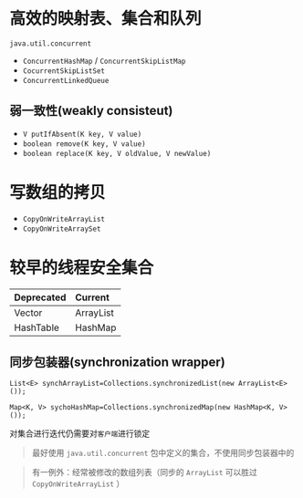 # 高效的映射表、集合和队列
`java.util.concurrent`
- `ConcurrentHashMap` / `ConcurrentSkipListMap`
- `CocurrentSkipListSet`
- `ConcurrentLinkedQueue`

## 弱一致性(weakly consisteut)

- `V putIfAbsent(K key, V value)`
- `boolean remove(K key, V value)`
- `boolean replace(K key, V oldValue, V newValue)`

# 写数组的拷贝
- `CopyOnWriteArrayList`
- `CopyOnWriteArraySet`

# 较早的线程安全集合

| Deprecated     | Current        |
| :------------- | :------------- |
| Vector         | ArrayList      |
| HashTable      | HashMap        |

## 同步包装器(synchronization wrapper)
```
List<E> synchArrayList=Collections.synchronizedList(new ArrayList<E>());

Map<K, V> sychoHashMap=Collections.synchronizedMap(new HashMap<K, V>());
```
对集合进行迭代仍需要对`客户端`进行锁定

>最好使用 `java.util.concurrent` 包中定义的集合，不使用同步包装器中的

>有一例外：经常被修改的数组列表（同步的 `ArrayList` 可以胜过 `CopyOnWriteArrayList` ）
